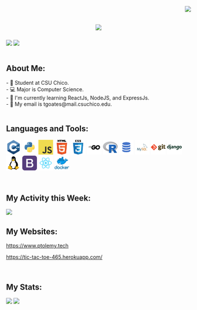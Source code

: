 <img align="right" src="https://visitor-badge.laobi.icu/badge?page_id=TannerOates2.TannerOates2">

<h1 align="center">
  <a href="https://git.io/typing-svg">
    <img src="https://readme-typing-svg.herokuapp.com/?lines=Hello,+There!+👋;This+is+Tanner+Oates....;Nice+to+meet+you!&center=true&size=25&color=0077b5">
  </a>
</h1>
<a href="https://www.linkedin.com/in/tanner-oates"><img src="https://img.shields.io/badge/linkedin-%230077B5.svg?&style=for-the-badge&logo=linkedin&logoColor=white" height=25></a> 
<a href="https://medium.com/@tanner.oates97"><img src="https://img.shields.io/badge/medium-%2312100E.svg?&style=for-the-badge&logo=medium&logoColor=white" height=25></a> 
<br>
<br>
<h2 <b> About Me:</b></h2>

<p align="left"> 
- 🏫 Student at CSU Chico.<br>
- 💻 Major is Computer Science.<br>
- 🌱 I'm currently learning ReactJs, NodeJS, and ExpressJs.<br> 
- 📧 My email is tgoates@mail.csuchico.edu.
<br>
<br>
<h2 <b> Languages and Tools: </b><br></h2>

<code><img height="40" src="https://raw.githubusercontent.com/github/explore/80688e429a7d4ef2fca1e82350fe8e3517d3494d/topics/cpp/cpp.png"></code>
<code><img height="40" src="https://raw.githubusercontent.com/github/explore/80688e429a7d4ef2fca1e82350fe8e3517d3494d/topics/python/python.png"></code>
<code><img height="40" src="https://raw.githubusercontent.com/github/explore/80688e429a7d4ef2fca1e82350fe8e3517d3494d/topics/javascript/javascript.png"></code>
<code><img height="40" src="https://raw.githubusercontent.com/github/explore/5c058a388828bb5fde0bcafd4bc867b5bb3f26f3/topics/html/html.png"></code>
<code><img height="40" src="https://raw.githubusercontent.com/github/explore/80688e429a7d4ef2fca1e82350fe8e3517d3494d/topics/css/css.png"></code>
<code><img height="40" src="https://raw.githubusercontent.com/github/explore/80688e429a7d4ef2fca1e82350fe8e3517d3494d/topics/go/go.png"></code>
<code><img height="40" src="https://raw.githubusercontent.com/github/explore/80688e429a7d4ef2fca1e82350fe8e3517d3494d/topics/r/r.png"></code>
<code><img height="40" src="https://raw.githubusercontent.com/github/explore/80688e429a7d4ef2fca1e82350fe8e3517d3494d/topics/sql/sql.png"></code>
<code><img height="40" src="https://raw.githubusercontent.com/github/explore/80688e429a7d4ef2fca1e82350fe8e3517d3494d/topics/mysql/mysql.png"></code>
<code><img height="40" src="https://raw.githubusercontent.com/github/explore/80688e429a7d4ef2fca1e82350fe8e3517d3494d/topics/git/git.png"></code>
<code><img height="40" src="https://raw.githubusercontent.com/github/explore/80688e429a7d4ef2fca1e82350fe8e3517d3494d/topics/django/django.png"></code>
<code><img height="40" src="https://raw.githubusercontent.com/github/explore/80688e429a7d4ef2fca1e82350fe8e3517d3494d/topics/linux/linux.png"></code>
<code><img height="40" src="https://raw.githubusercontent.com/github/explore/80688e429a7d4ef2fca1e82350fe8e3517d3494d/topics/bootstrap/bootstrap.png"></code>
<code><img height="40" src="https://raw.githubusercontent.com/github/explore/80688e429a7d4ef2fca1e82350fe8e3517d3494d/topics/react/react.png"></code>
<code><img height="40" src="https://raw.githubusercontent.com/github/explore/80688e429a7d4ef2fca1e82350fe8e3517d3494d/topics/docker/docker.png"></code>


<br>
<h2 <b> My Activity this Week:</b></h2>

<img src="https://wakatime.com/share/@toate/20a3f80b-88aa-4365-85f7-5ac7e5cfca6b.svg" height="350">
<br>
<h2 <b>My Websites:</b></h2>

https://www.ptolemy.tech

https://tic-tac-toe-465.herokuapp.com/


<br>
<h2 <b> My Stats:</b></h2>

<p align = "left">
 
<img src="https://github-readme-stats.vercel.app/api/pin/?username=tanneroates2&repo=github-readme-stats">
<img src="https://github-readme-stats.vercel.app/api?username=TannerOates2&&show_icons=true&title_color=000000&icon_color=0077b5&text_color=808080&bg_color=ffffff"></p>
<br></br>

